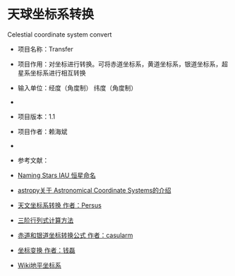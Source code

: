 # 天球坐标系转换
Celestial coordinate system convert

 * <p>项目名称：Transfer
 * <p>项目作用：对坐标进行转换。可将赤道坐标系，黄道坐标系，银道坐标系，超星系坐标系进行相互转换<a
 * <p>输入单位：经度（角度制） 纬度（角度制）<a
 *
 * <p>项目版本：1.1
 * <p>项目作者：赖海斌
 *
 * <p>参考文献：
 * <p><a href="https://www.iau.org/public/themes/naming_stars/">Naming Stars IAU 恒星命名</a>
 * <p><a href="https://docs.astropy.org/en/stable/coordinates/index.html#module-astropy.coordinates">astropy关于 Astronomical Coordinate Systems的介绍</a>
 * <p><a href="https://blog.csdn.net/weixin_43990846/article/details/117912880">天文坐标系转换   作者：Persus</a>
 * <p><a href="https://jingyan.baidu.com/article/3a2f7c2e650c5967aed61169.html">三阶行列式计算方法</a>
 * <p><a href="https://blog.csdn.net/casularm/article/details/302811">赤道和银道坐标转换公式  作者：casularm</a>
 * <p><a href="https://blog.sciencenet.cn/blog-117333-258897.html">坐标变换  作者：钱磊</a>
 * <p><a href="https://zh.wikipedia.org/zh-cn/%E5%9C%B0%E5%B9%B3%E5%9D%90%E6%A8%99%E7%B3%BB">Wiki地平坐标系</a>
